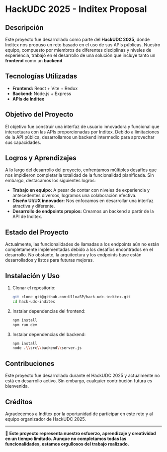 # HackUDC 2025 - Inditex Proposal

## Descripción

Este proyecto fue desarrollado como parte del **HackUDC 2025**, donde Inditex nos propuso un reto basado en el uso de sus APIs públicas. Nuestro equipo, compuesto por miembros de diferentes disciplinas y niveles de experiencia, trabajó en el desarrollo de una solución que incluye tanto un **frontend** como un **backend**.

## Tecnologías Utilizadas

- **Frontend:** React + Vite + Redux
- **Backend:** Node.js + Express
- **APIs de Inditex**

## Objetivo del Proyecto

El objetivo fue construir una interfaz de usuario innovadora y funcional que interactuara con las APIs proporcionadas por Inditex. Debido a limitaciones de la API pública, desarrollamos un backend intermedio para aprovechar sus capacidades.

## Logros y Aprendizajes

A lo largo del desarrollo del proyecto, enfrentamos múltiples desafíos que nos impidieron completar la totalidad de la funcionalidad planificada. Sin embargo, destacamos los siguientes logros:

- **Trabajo en equipo:** A pesar de contar con niveles de experiencia y antecedentes diversos, logramos una colaboración efectiva.
- **Diseño UI/UX innovador:** Nos enfocamos en desarrollar una interfaz atractiva y diferente.
- **Desarrollo de endpoints propios:** Creamos un backend a partir de la API de Inditex.

## Estado del Proyecto

Actualmente, las funcionalidades de llamadas a los endpoints aún no están completamente implementadas debido a los desafíos encontrados en el desarrollo. No obstante, la arquitectura y los endpoints base están desarrollados y listos para futuras mejoras.

## Instalación y Uso

1. Clonar el repositorio:
   ```sh
   git clone git@github.com:UlloaSP/hack-udc-inditex.git
   cd hack-udc-inditex
   ```
2. Instalar dependencias del frontend:
   ```sh
   npm install
   npm run dev
   ```
3. Instalar dependencias del backend:
   ```sh
   npm install
   node .\\src\\backend\\server.js
   ```

## Contribuciones

Este proyecto fue desarrollado durante el HackUDC 2025 y actualmente no está en desarrollo activo. Sin embargo, cualquier contribución futura es bienvenida.

## Créditos

Agradecemos a Inditex por la oportunidad de participar en este reto y al equipo organizador de HackUDC 2025.

---

🚀 **Este proyecto representa nuestro esfuerzo, aprendizaje y creatividad en un tiempo limitado. Aunque no completamos todas las funcionalidades, estamos orgullosos del trabajo realizado.**
